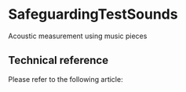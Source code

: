 # SafeguardingTestSounds
Acoustic measurement using music pieces
## Technical reference
Please refer to the following article:
